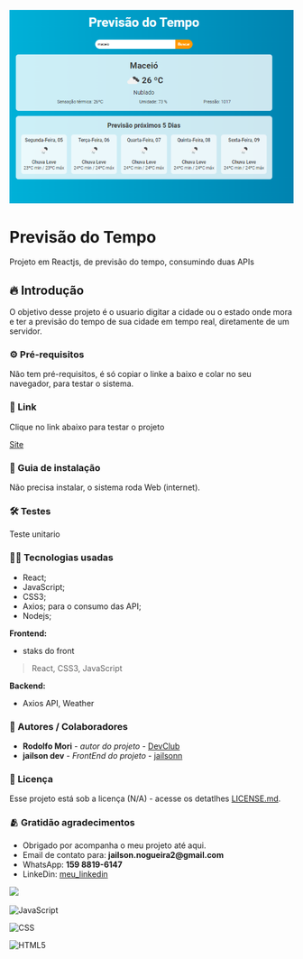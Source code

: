 ![](./public/img-projeto.png)

# Previsão do Tempo
Projeto em Reactjs, de previsão do tempo, consumindo duas APIs

## 🔥 Introdução
 O objetivo desse projeto é o usuario digitar a cidade ou o estado onde mora e ter a previsão do tempo de sua cidade em tempo real, diretamente de um servidor.
 

### ⚙️ Pré-requisitos
Não tem pré-requisitos, é só copiar o linke a baixo e colar no seu navegador, para testar o sistema.

### 🔗 Link
Clique no link abaixo para testar o projeto

[Site](https://melodic-cascaron-f9bfa9.netlify.app/)

### 🔨 Guia de instalação
 Não precisa instalar, o sistema roda Web (internet).

 ### 🛠️ Testes
 Teste unitario

 ### 👨‍💻 Tecnologias usadas
 - React;
 - JavaScript;
 - CSS3;
 - Axios; para o consumo das API;
 - Nodejs;

 **Frontend:**
 - staks do front
 > React, CSS3, JavaScript


 **Backend:**
 - Axios API, Weather


### 🙋 Autores / Colaboradores
* **Rodolfo Mori** - *autor do projeto* - [DevClub](https://www.youtube.com/@canaldevclub)
* **jailson dev** - *FrontEnd do projeto* - [jailsonn](https://github.com/jailsonn)

### 🔗 Licença
Esse projeto está sob a licença (N/A) - acesse os detatlhes [LICENSE.md](www.google.com).

### 🫂 Gratidão agradecimentos
- Obrigado por acompanha o meu projeto até aqui.
- Email de contato para: __jailson.nogueira2@gmail.com__
- WhatsApp: __159 8819-6147__
- LinkeDin: [meu_linkedin](https://www.linkedin.com/in/jailsonn-silva/)


![](https://img.shields.io/badge/react-5C2D91?style=for-the-badge&logo=react&logoColor=white)

![JavaScript](https://img.shields.io/badge/javascript-%23323330.svg?style=for-the-badge&logo=javascript&logoColor=%23F7DF1E)

![CSS](https://img.shields.io/badge/CSS3-%23000000.svg?style=for-the-badge&logo=css3&logoColor=white)


![HTML5](https://img.shields.io/badge/html5-%23E34F26.svg?style=for-the-badge&logo=html5&logoColor=white)

